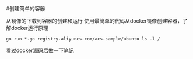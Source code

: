 #创建简单的容器

从镜像的下载到容器的创建和运行
使用最简单的代码从docker镜像创建容器，了解docker运行原理

`
go run *.go registry.aliyuncs.com/acs-sample/ubuntu ls -l /
`

看过docker源码后做一下笔记
